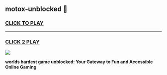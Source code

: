 
## motox-unblocked 👋
<h3>
<a href="https://premium.freeplayer.one?title=motox-unblocked&ref=14F">CLICK TO PLAY</a></h3>
<hr>

<h3>
<a href="https://premium.freeplayer.one?title=motox-unblocked&ref=14F">CLICK 2 PLAY</a>
  
</h3>

<a href="https://premium.freeplayer.one?title=motox-unblocked&ref=12F/"><img src="https://clearcache.store/games.png"></a>


**worlds hardest game unblocked: Your Gateway to Fun and Accessible Online Gaming**
